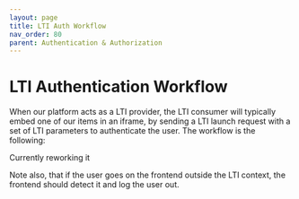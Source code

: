 ```yaml
---
layout: page
title: LTI Auth Workflow
nav_order: 80
parent: Authentication & Authorization
---
```


# LTI Authentication Workflow

When our platform acts as a LTI provider, the LTI consumer will typically embed one of our items in an iframe, by sending a LTI launch request with a set of LTI parameters to authenticate the user. The workflow is the following:

<span class="label label-yellow">Currently reworking it</span>

Note also, that if the user goes on the frontend outside the LTI context, the frontend should detect it and log the user out.
